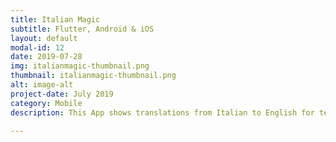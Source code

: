 ```yaml
---
title: Italian Magic
subtitle: Flutter, Android & iOS
layout: default
modal-id: 12
date: 2019-07-28
img: italianmagic-thumbnail.png
thumbnail: italianmagic-thumbnail.png
alt: image-alt
project-date: July 2019
category: Mobile
description: This App shows translations from Italian to English for terms in the Card Game Magic the Gathering©. You can navigate to the three different sections Types, Creatures, and Keywords with a click on the bottom menu or through swipes. <br>Currently the app is only available for Android, however, I made it with the cross-platform technology Flutter so a future iOS version is no problem. The app is free and contains no ads. <br><br><a href="https://play.google.com/store/apps/details?id=at.schnitzhofer.david.italian_magic"><b>Download here in Playstore</b></a><br><br><b>App Content</b><br><br><b>Tipi - Types</b><br>Artefatto,Artifact<br>carta,card<br>Creatura,Creature<br>danni,damage<br>Incantesimo,Enchantment<br>Instantaneo,Instant<br>Terra,Land<br>Leggenda,Legend<br>Planeswalker,Planeswalker<br>giocatore,player<br>Stregonaria,Sorcery<br>Evoca,Summon<br>bersaglio,target<br>Terre,Lands<br>Foresta,Forest<br>Isola,Island<br>Montagna,Mountain<br>Palude,Swamp<br>Pianura,Plains<br>             <br><b>Creatura - Creatures</b><br>Angelo,Angel<br>Arpia,Harpy<br>Avatar,Avatar<br>Barbaro,Barbarian<br>Bestia,Beast<br>Bue,Ox<br>Cavaliere,Knight<br>Cavallo,Horse<br>Centauro,Centaur<br>Cinghiale,Boar<br>Costrutto,Construct<br>Demone,Demon<br>Diavolo,Devil<br>Dinosauro,Dinosaur<br>Dio,God<br>Draghetto,Drake<br>Drago,Dragon<br>Druido,Druid<br>Eldrazi,Eldrazi<br>Elefante,Elephant<br>Elementale,Elemental<br>Elfo,Elf<br>Farabutto,Rogue<br>Felino,Cat<br>Fenice,Phoenix<br>Gigante,Giant<br>Goblin,Goblin<br>Golem,Golem<br>Guerriero,Warrior<br>Idra,Hydra<br>Illusione,Illusion<br>Imp,Imp<br>Insetto,Insect<br>Juggernaut,Juggernaut<br>Kavu,Kavu<br>Lucertola,Lizard<br>Lupo,Wolf<br>Mago,Wizard<br>Mannaro,Werewolf<br>Melma,Ooze<br>Minotauro,Minotaur<br>Monaco,Monk<br>Muro,Wall<br>Mutamagia,Faerie<br>Mutante,Mutant<br>Myr,Myr<br>Ninfa,Nymph<br>Ninja,Ninja<br>Ogre,Ogre<br>Orrore,Horror<br>Orso,Bear<br>Pecora,Sheep<br>Pesce,Fish<br>Pianta,Plant<br>Piovra,Octopus<br>Pirata,Pirate<br>Polimorfo,Shapeshifter<br>Ragno,Spider<br>Ratto,Rat<br>Ribelle,Rebel<br>Rinoceronte,Rhino<br>Samurai,Samurai<br>Sciamano,Hound<br>Sciamano,Shaman<br>Segugio,Nightmare<br>Serpente,Snake<br>Servitore,Minion<br>Silvantropo,Treefolk<br>Sirena,Siren<br>Soldato,Soldier<br>Spettro,Specter<br>Spirito,Spirit<br>Tottero,Thopter<br>Tramutante,Sliver<br>Tritone,Merfolk<br>Troll,Troll<br>Uccello,Bird<br>Umano,Human<br>Unicorno,Unicorn<br>Vampiro,Vampire<br>Verme,Worm<br>Viashino,Viashino<br>Volpe,Fox<br>Zombie,Zombie<br>          <br><b>Parole chiave - Keywords</b><br>Aldilà,Afterlife<br>Accelerare,Dash {2}{B} (You may cast this spell for its dash cost. If you do, it gains haste, and it’s returned from the battlefield to its owner’s hand at the beginning of the next end<br>step.)<br>Affinità,Affinity<br>Affliggere,Afflict 3 (Whenever this creature becomes blocked, defending player loses 3 life.)<br>Aggirare,Flanking (Whenever a creature without flanking blocks this creature, the blocking creature gets -1/-1 until end of turn.)<br>Annientatore,Annihilator 2 (Whenever this creature attacks, defending player sacrifices two permanents.)<br>Anti-malocchio,Hexproof (This creature can’t be the target of spells or abilities your opponents control.)<br>Apparire,Evoke {2}{G}{G} (You may cast this spell for its evoke cost. If you do, it’s sacrificed when it enters the battlefield.)<br>Arma vivente,Living weapon (When this Equipment enters the battlefield, create a 0/0 black Germ creature token, then attach this to it.)<br>Armatura totem,Totem armor (If enchanted creature would be destroyed, instead remove all damage from it and destroy this Aura.)<br>Ascesa,Ascend (If you control ten or more permanents, you get the city’s blessing for the rest of the game.)<br>Assorbire,absorb 1. (If a source would deal damage to a Sliver, prevent 1 of that damage.)<br>Attacco improvviso,first strike<br>Aumentare di livello,Level up {3}{R} ({3}{R}:Put a level counter on this. Level up only as a sorcery.)<br>Avvelenare,Poisonous<br>Avvizzire,Wither (This deals damage to creatures in the form of -1/-1 counters.)<br>Battersi,Champion a Goblin (When this enters the battlefield, sacrifice it unless you exile another Goblin you control. When this leaves the battlefield, that card returns to the<br>battlefield.)<br>Battibaleno,Split second (As long as this spell is on the stack, players can’t cast spells or activate abilities that aren’t mana abilities.)<br>Branco,white<br>Bushido,Bushido<br>Cangiante,Changeling (This card is every creature type.)<br>Cascata,Cascade (When you cast this spell, exile cards from the top of your library until you exile a nonland card that costs less. You may cast it without paying its mana cost. Put the<br>exiled cards on the bottom of your library in a random order.)<br>Cautela,vigilance<br>Cavalierato,Horsemanship (This creature can’t be blocked except by creatures with horsemanship.)<br>Ciclo,cycling<br>Cifrare,Cipher (Then you may exile this spell card encoded on a creature you control. Whenever that creature deals combat damage to a player, its controller may cast a copy of theencoded <br>card without paying its mana cost.)<br>Conferire,Bestow {3}{G}{G} (If you cast this card for its bestow cost, it’s an Aura spell with enchant creature. It becomes a creature again if it’s not attached to a creature.)<br>Conseguenze,Aftermath (Cast this spell only from your graveyard. Then exile it.)<br>Convocazione,Convoke (Your creatures can help cast this spell. Each creature you tap while casting this spell pays for {1} or one mana of the creature’s color.)<br>Cospirare,Conspire (As you cast this spell, you may tap two untapped creatures you control that share a color with it. When you do, copy it and you may choose a new target for the copy.)<br>Dethrone,Dethrone (Whenever this creature attacks the player with the most life or tied for most life, put a +1/+1 counter on it.)<br>Difensore,Defender<br>Dissotterrare,Unearth {5}{B}{R} ({5}{B}{R}:Return this card from your graveyard to the battlefield. It gains haste. Exile it at the beginning of the next end step or if it would leavethe <br>battlefield. Unearth only as a sorcery.)<br>Divorare,Devour 1 (As this enters the battlefield, you may sacrifice any number of creatures. This creature enters the battlefield with that many +1/+1 counters on it.)<br>Doppio attacco,Double strike<br>Dragare,Dredge 2 (If you would draw a card, instead you may put exactly two cards from the top of your library into your graveyard. If you do, return this card from your graveyard toyour <br>hand. Otherwise, draw a card.)<br>Emergere,Emerge {6}{B} (You may cast this spell by sacrificing a creature and paying the emerge cost reduced by that creature’s converted mana cost.)<br>Epopea,Epic (For the rest of the game, you can’t cast spells. At the beginning of each of your upkeeps, copy this spell except for its epic ability.)<br>Equipaggiare,Equip<br>Esaltato,Exalted (Whenever a creature you control attacks alone, that creature gets +1/+1 until end of turn.)<br>Estorsione,Extort (Whenever you cast a spell, you may pay {W/B}. If you do, each opponent loses 1 life and you gain that much life.)<br>Esumare,Delve (Each card you exile from your graveyard while casting this spell pays for {1}.)<br>Evanescenza,Vanishing 3 (This creature enters the battlefield with three time counters on it. At the beginning of your upkeep, remove a time counter from it. When the last is removed,<br>sacrifice it.)<br>Fabbrica,Fabricate 1 (When this creature enters the battlefield, put a +1/+1 counter on it or create a 1/1 colorless Servo artifact creature token.)<br>Flashback,Flashback<br>Follia,Madness {1}{R} (If you discard this card, discard it into exile. When you do, cast it for its madness cost or put it into your graveyard.)<br>Fortificare,Fortify {3} ({3}:Attach to target land you control. Fortify only as a sorcery. This card enters the battlefield unattached and stays on the battlefield if the land leaves.)<br>Furtivo,Skulk (This creature can’t be blocked by creatures with greater power.)<br>Grido di guerra,Battle cry (Whenever this creature attacks, each other attacking creature gets +1/+0 until end of turn.)<br>Hidden Agenda,Hidden agenda (Start the game with this conspiracy face down in the command zone and secretly choose a card name. You may turn this conspiracy face up any time and revealthat <br>name.)<br>Imbalsamare,Embalm {6}{U} ({6}{U}, Exile this card from your graveyard:Create a token that’s a copy of it, except it’s a white Zombie Bird Warrior with no mana cost. Embalm only as a<br>sorcery.)<br>Immortale,Undying (When this creature dies, if it had no +1/+1 counters on it, return it to the battlefield under its owner’s control with a +1/+1 counter on it.)<br>Impeto sanguinario,Bloodrush — {1}{R}, Discard Pyrewild Shaman:Target attacking creature gets +3/+1 until end of turn.<br>Imprimere,Imprint — When Chrome Mox enters the battlefield, you may exile a nonartifact, nonland card from your hand.<br>Improvvisare,Improvise (Your artifacts can help cast this spell. Each artifact you tap after you’re done activating mana abilities pays for {1}.)<br>Incantare,Enchant creature<br>Incrementare,Escalate {2} (Pay this cost for each mode chosen beyond the first.)<br>Indistruttibile,indestructible<br>Infettare,Infect (This creature deals damage to creatures in the form of -1/-1 counters and to players in the form of poison counters.)<br>Ingerire,Ingest (Whenever this creature deals combat damage to a player, that player exiles the top card of their library.)<br>Innesto,Graft 2 (This creature enters the battlefield with two +1/+1 counters on it. Whenever another creature enters the battlefield, you may move a +1/+1 counter from this creatureonto <br>it.)<br>Intimidire,Intimidate (This creature can’t be blocked except by artifact creatures and/or creatures that share a color with it.)<br>Intrecciare,Entwine<br>Lampo,Flash<br>Legame vitale,Lifelink (Damage dealt by this creature also causes you to gain that much life.)<br>Mangiacarogne,Scavenge {4}{G}{G} ({4}{G}{G}, Exile this card from your graveyard:Put a number of +1/+1 counters equal to this card’s power on target creature. Scavenge only as a sorcery.)<br>Manovrare,Crew 3 (Tap any number of creatures you control with total power 3 or more:This Vehicle becomes an artifact creature until end of turn.)<br>Mantenimento cumulativo,Cumulative upkeep {S} (At the beginning of your upkeep, put an age counter on this permanent, then sacrifice it unless you pay its upkeep cost for each agecounter on <br>it. {S} can be paid with one mana from a snow permanent.)<br>Melee,Melee (Whenever this creature attacks, it gets +1/+1 until end of turn for each opponent you attacked with a creature this combat.)<br>Metamorfosi,Megamorph {5}{B}{B} (You may cast this card face down as a 2/2 creature for {3}. Turn it face up any time for its megamorph cost and put a +1/+1 counter on it.)<br>Minacciare,Menace (This creature can’t be blocked except by two or more creatures.)<br>Miracolo,Miracle {1}{U} (You may cast this card for its miracle cost when you draw it if it’s the first card you drew this turn.)<br>Miriade,Myriad (Whenever this creature attacks, for each opponent other than defending player, you may create a token that’s a copy of this creature that’s tapped and attacking thatplayer <br>or a planeswalker they control. Exile the tokens at end of combat.)<br>Modulare,Modular 3 (This creature enters the battlefield with three +1/+1 counters on it. When it dies, you may put its +1/+1 counters on target artifact creature.)<br>Muta-anima,Soulshift 8 (When this creature dies, you may return target Spirit card with converted mana cost 8 or less from your graveyard to your hand.)<br>Nascondiglio,Hideaway (This land enters the battlefield tapped. When it does, look at the top four cards of your library, exile one face down, then put the rest on the bottom of your<br>library.)<br>Ninjutsu,Ninjutsu {2}{U}{B} ({2}{U}{B}, Return an unblocked attacker you control to hand:Put this card onto the battlefield from your hand tapped and attacking.)<br>Obolo,Offering (You may cast this card any time you could cast an instant by sacrificing a X and paying the difference in mana costs between this and the sacrificed X. Mana cost includes<br>color.)<br>Ondata,Surge {1}{R} (You may cast this spell for its surge cost if you or a teammate has cast another spell this turn.)<br>Paura,Fear<br>Perdurare,Outlast {W} ({W}, {T}:Put a +1/+1 counter on this creature. Outlast only as a sorcery.)<br>Persistere,Persist (When this creature dies, if it had no -1/-1 counters on it, return it to the battlefield under its owner’s control with a -1/-1 counter on it.)<br>Potenziamento,Kicker {4} (You may pay an additional {4} as you cast this spell.)<br>Predatore,Prowl {1}{B} (You may cast this for its prowl cost if you dealt combat damage to a player this turn with a Goblin or Rogue.)<br>Previsione,Forecast — {1}{U}, Reveal Govern the Guildless from your hand:Target creature becomes the color or colors of your choice until end of turn. (Activate this ability only during<br>your upkeep and only once each turn.)<br>Prodezza,Prowess (Whenever you cast a noncreature spell, this creature gets +1/+1 until end of turn.)<br>Propagazione,Ripple 4 (When you cast this spell, you may reveal the top four cards of your library. You may cast any revealed cards with the same name as this spell without paying theirmana <br>costs. Put the rest on the bottom of your library.)<br>Protezione,Protection from<br>Provocazione,Provoke (Whenever this creature attacks, you may have target creature defending player controls untap and block it if able.)<br>Raggiungere,Reach<br>Rapidità,Haste<br>Recupero,Recover {2}{U}{U} (When a creature is put into your graveyard from the battlefield, you may pay {2}{U}{U}. If you do, return this card from your graveyard to your hand.Otherwise, <br>exile this card.)<br>Replicare,Replicate {U} (When you cast this spell, copy it for each time you paid its replicate cost. You may choose new targets for the copies.)<br>Rievocare,Retrace (You may cast this card from your graveyard by discarding a land card in addition to paying its other costs.)<br>Rinforzare,Reinforce 1—{1}{R} ({1}{R}, Discard this card:Put a +1/+1 counter on target creature.)<br>Rinomare,Renown 1 (When this creature deals combat damage to a player, if it isn’t renowned, put a +1/+1 counter on it and it becomes renowned.)<br>Ripresa,Rebound (If you cast this spell from your hand, exile it as it resolves. At the beginning of your next upkeep, you may cast this card from exile without paying its mana cost.)<br>Riscatto,Buyback {4} (You may pay an additional {4} as you cast this spell. If you do, put this card into your hand as it resolves.)<br>Risveglio,Awaken 4—{6}{R} (If you cast this spell for {6}{R}, also put four +1/+1 counters on target land you control and it becomes a 0/0 Elemental creature with haste. It’s still a land.)<br>Scambio d'aura,Aura swap {2}{U} ({2}{U}:Exchange this Aura with an Aura card in your hand.)<br>Scatenare,Unleash (You may have this creature enter the battlefield with a +1/+1 counter on it. It can’t block as long as it has a +1/+1 counter on it.)<br>Sete di sangue,Bloodthirst 3 (If an opponent was dealt damage this turn, this creature enters the battlefield with three +1/+1 counters on it.)<br>Sfruttare,Exploit (When this creature enters the battlefield, you may sacrifice a creature.)<br>Solarizzazione,Sunburst (This enters the battlefield with a charge counter on it for each color of mana spent to cast it.)<br>Sospendere,Suspend 4—{U} (Rather than cast this card from your hand, pay {U} and exile it with four time counters on it. At the beginning of your upkeep, remove a time counter. When thelast <br>is removed, cast it without paying its mana cost.)<br>Sovraccarico,Overload {3}{U} (You may cast this spell for its overload cost. If you do, change its text by replacing all instances of “target” with “each.”)<br>Spettacolo,Spectacle {1}{B} (You may cast this spell for its spectacle cost rather than its mana cost if an opponent lost life this turn.)<br>Stremare,exert<br>Sviluppo,Amplify 1 (As this creature enters the battlefield, put a +1/+1 counter on it for each Soldier card you reveal in your hand.)<br>Tempesta,Storm (When you cast this spell, copy it for each spell cast before it this turn. You may choose new targets for the copies.)<br>Terraferma,Landfall<br>Tocco letale,Deathtouch (Any amount of damage this deals to a creature is enough to destroy it.)<br>Tormentare,Flying<br>Trasfigurare,Transfigure {1}{B}{B} ({1}{B}{B}, Sacrifice this creature:Search your library for a creature card with the same converted mana cost as this creature and put that card ontothe <br>battlefield. Then shuffle your library. Transfigure only as a sorcery.)<br>Trasmutare,Transmute {1}{U}{U} ({1}{U}{U}, Discard this card Search your library for a card with converted mana cost 0, reveal it, and put it into your hand. Then shuffle your library.<br>Transmute only as a sorcery.)<br>Travolgere,Trample<br>Tributo,Tribute 1 (As this creature enters the battlefield, an opponent of your choice may put a +1/+1 counter on it.)<br>Tumulto,Riot (This creature enters the battlefield with your choice of a +1/+1 counter or haste.)<br>Unione d'anime,Soulbond (You may pair this creature with another unpaired creature when either enters the battlefield. They remain paired for as long as you control both of them.)<br>Unirenell'Arcano,Splice onto Arcane {W} (As you cast an Arcane spell, you may reveal this card from your hand and pay its splice cost. If you do, add this card’s effects to that spell.)<br>Vacuità,Devoid (This card has no color.)<br>Volare,Flying

---
```

